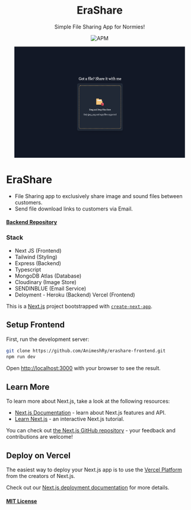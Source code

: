 <h1 align="center">EraShare</h1>
<p align="center">Simple File Sharing App for Normies!</p>
<p align="center">
<img alt="APM" src="https://img.shields.io/apm/l/vim-mode">


<p align="center">
  <img width="460" height="300" src="picture.png">
</p>

# EraShare

- File Sharing app to exclusively share image and sound files between customers.
- Send file download links to customers via Email.

#### [Backend  Repository](https://github.com/AnimeshRy/erashare-backend)
### Stack
- Next JS (Frontend)
- Tailwind (Styling)
- Express (Backend)
- Typescript
- MongoDB Atlas (Database)
- Cloudinary (Image Store)
- SENDINBLUE (Email Service)
- Deloyment - Heroku (Backend) Vercel (Frontend)


This is a [Next.js](https://nextjs.org/) project bootstrapped with [`create-next-app`](https://github.com/vercel/next.js/tree/canary/packages/create-next-app).

## Setup Frontend

First, run the development server:

```bash
git clone https://github.com/AnimeshRy/erashare-frontend.git
npm run dev
```

Open [http://localhost:3000](http://localhost:3000) with your browser to see the result.

## Learn More

To learn more about Next.js, take a look at the following resources:

- [Next.js Documentation](https://nextjs.org/docs) - learn about Next.js features and API.
- [Learn Next.js](https://nextjs.org/learn) - an interactive Next.js tutorial.

You can check out [the Next.js GitHub repository](https://github.com/vercel/next.js/) - your feedback and contributions are welcome!

## Deploy on Vercel

The easiest way to deploy your Next.js app is to use the [Vercel Platform](https://vercel.com/new?utm_medium=default-template&filter=next.js&utm_source=create-next-app&utm_campaign=create-next-app-readme) from the creators of Next.js.

Check out our [Next.js deployment documentation](https://nextjs.org/docs/deployment) for more details.

#### [MIT License](https://github.com/AnimeshRy/erashare-frontend/blob/main/LICENSE)
